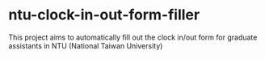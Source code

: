 # ntu-clock-in-out-form-filler
This project aims to automatically fill out the clock in/out form for graduate assistants in NTU (National Taiwan University)
